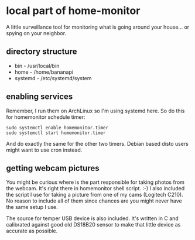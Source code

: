# local part of home-monitor
A little surveillance tool for monitoring what is going around your house... or spying on your neighbor.

## directory structure

* bin - /usr/local/bin
* home - /home/bananapi
* systemd - /etc/systemd/system

## enabling services

Remember, I run them on ArchLinux so I'm using systemd here. So do this for homemonitor schedule timer:

```
sudo systemctl enable homemonitor.timer
sudo systemctl start homemonitor.timer
```

And do exactly the same for the other two timers. Debian based disto users might want to use cron instead. 

## getting webcam pictures

You might be curious where is the part responsible for taking photos from the webcam. It's right there in homemonitor shell script. :-) I also included the script I use for taking a picture from one of my cams (Logitech C210). No reason to include all of them since chances are you might never have the same setup I use.

The source for temper USB device is also included. It's written in C and calibrated against good old DS18B20 sensor to make that little device as accurate as possible.